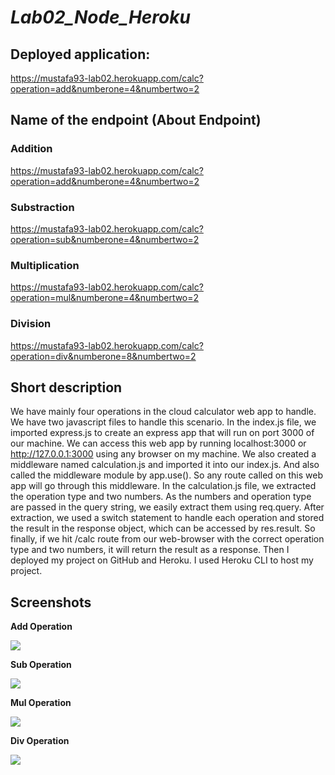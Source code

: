 # ***Lab02_Node_Heroku***

## Deployed application:
https://mustafa93-lab02.herokuapp.com/calc?operation=add&numberone=4&numbertwo=2


## Name of the endpoint (About Endpoint)

### Addition

https://mustafa93-lab02.herokuapp.com/calc?operation=add&numberone=4&numbertwo=2

### Substraction

https://mustafa93-lab02.herokuapp.com/calc?operation=sub&numberone=4&numbertwo=2

### Multiplication

https://mustafa93-lab02.herokuapp.com/calc?operation=mul&numberone=4&numbertwo=2

### Division

https://mustafa93-lab02.herokuapp.com/calc?operation=div&numberone=8&numbertwo=2
  

## Short description
We have mainly four operations in the cloud calculator web app to handle. We have two javascript files to handle this scenario. In the index.js file, we imported express.js to create an express app that will run on port 3000 of our machine. We can access this web app by running localhost:3000 or http://127.0.0.1:3000 using any browser on my machine. We also created a middleware named calculation.js and imported it into our index.js. And also called the middleware module by app.use(). So any route called on this web app will go through this middleware. In the calculation.js file, we extracted the operation type and two numbers. As the numbers and operation type are passed in the query string, we easily extract them using req.query. After extraction, we used a switch statement to handle each operation and stored the result in the response object, which can be accessed by res.result. So finally, if we hit /calc route from our web-browser with the correct operation type and two numbers, it will return the result as a response. Then I deployed my project on GitHub and Heroku. I used Heroku CLI to host my project.

## Screenshots
 **Add Operation**
<p>
    <img src="https://i.ibb.co/pZ5T0cv/Add.png"/>
</p>

 **Sub Operation**
<p>
    <img src="https://i.ibb.co/KFQm7rb/Sub.png"/>
</p>

**Mul Operation**
<p>
    <img src="https://i.ibb.co/Fm3XVrd/Mul.png"/>
</p>

**Div Operation**
<p>
    <img src="https://i.ibb.co/sgrTryt/Screenshot-2022-05-09-at-2-00-48-AM.png"/>
</p>